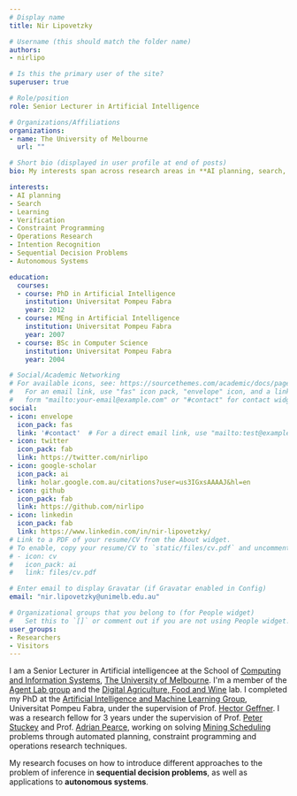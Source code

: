 ```yaml
---
# Display name
title: Nir Lipovetzky

# Username (this should match the folder name)
authors:
- nirlipo

# Is this the primary user of the site?
superuser: true

# Role/position
role: Senior Lecturer in Artificial Intelligence

# Organizations/Affiliations
organizations:
- name: The University of Melbourne
  url: ""

# Short bio (displayed in user profile at end of posts)
bio: My interests span across research areas in **AI planning, search, learning, verification, constraint programming, operations research and intention recognition**.

interests:
- AI planning
- Search
- Learning
- Verification
- Constraint Programming
- Operations Research
- Intention Recognition
- Sequential Decision Problems
- Autonomous Systems

education:
  courses:
  - course: PhD in Artificial Intelligence
    institution: Universitat Pompeu Fabra 
    year: 2012
  - course: MEng in Artificial Intelligence
    institution: Universitat Pompeu Fabra 
    year: 2007
  - course: BSc in Computer Science
    institution: Universitat Pompeu Fabra 
    year: 2004

# Social/Academic Networking
# For available icons, see: https://sourcethemes.com/academic/docs/page-builder/#icons
#   For an email link, use "fas" icon pack, "envelope" icon, and a link in the
#   form "mailto:your-email@example.com" or "#contact" for contact widget.
social:
- icon: envelope
  icon_pack: fas
  link: '#contact'  # For a direct email link, use "mailto:test@example.org".
- icon: twitter
  icon_pack: fab
  link: https://twitter.com/nirlipo
- icon: google-scholar
  icon_pack: ai
  link: holar.google.com.au/citations?user=us3IGxsAAAAJ&hl=en
- icon: github
  icon_pack: fab
  link: https://github.com/nirlipo
- icon: linkedin
  icon_pack: fab
  link: https://www.linkedin.com/in/nir-lipovetzky/
# Link to a PDF of your resume/CV from the About widget.
# To enable, copy your resume/CV to `static/files/cv.pdf` and uncomment the lines below.
# - icon: cv
#   icon_pack: ai
#   link: files/cv.pdf

# Enter email to display Gravatar (if Gravatar enabled in Config)
email: "nir.lipovetzky@unimelb.edu.au"

# Organizational groups that you belong to (for People widget)
#   Set this to `[]` or comment out if you are not using People widget.
user_groups:
- Researchers
- Visitors
---
```


I am a Senior Lecturer in Artificial intelligencee at the School of [Computing and Information Systems](https://cis.unimelb.edu.au/), [The University of Melbourne](https://www.unimelb.edu.au/). I'm a member of the [Agent Lab group](https://cis.unimelb.edu.au/agentlab/) and the [Digital Agriculture, Food and Wine](https://fvas.unimelb.edu.au/research/groups/digital-agriculture-food-and-wine) lab. I completed my PhD at the [Artificial Intelligence and Machine Learning Group](https://www.upf.edu/web/ai-ml), Universitat Pompeu Fabra, under the supervision of Prof. [Hector Geffner](http://www.dtic.upf.edu/~hgeffner/). I was a research fellow for 3 years under the supervision of Prof. [Peter Stuckey](https://people.eng.unimelb.edu.au/pstuckey/) and Prof. [Adrian Pearce](https://people.eng.unimelb.edu.au/adrianrp/), working on solving [Mining Scheduling](https://cis.unimelb.edu.au/agentlab/mining/) problems through automated planning, constraint programming and operations research techniques.

<!-- My interests span across research areas in **AI planning, search, learning, verification, constraint programming, operations research and intention recognition**.  -->

My research focuses on how to introduce different approaches to the problem of inference in **sequential decision problems**, as well as applications to **autonomous systems**.

<!-- I'm involved in the development of the Lightweight Automated Planning ToolKiT (LAPKT), aimed to make your life easier if your purpose is to create, use or extend basic to advanced Automated Planners. -->